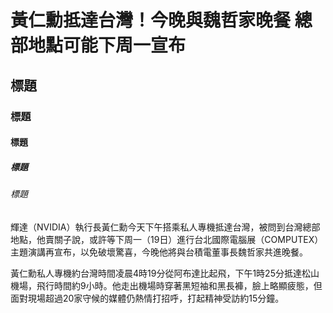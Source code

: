 # 黃仁勳抵達台灣！今晚與魏哲家晚餐 總部地點可能下周一宣布
## 標題
### 標題
#### 標題
##### 標題
###### 標題

輝達（NVIDIA）執行長黃仁勳今天下午搭乘私人專機抵達台灣，被問到台灣總部地點，他賣關子說，或許等下周一（19日）進行台北國際電腦展（COMPUTEX）主題演講再宣布，以免破壞驚喜，今晚他將與台積電董事長魏哲家共進晚餐。

黃仁勳私人專機約台灣時間凌晨4時19分從阿布達比起飛，下午1時25分抵達松山機場，飛行時間約9小時。他走出機場時穿著黑短袖和黑長褲，臉上略顯疲態，但面對現場超過20家守候的媒體仍熱情打招呼，打起精神受訪約15分鐘。